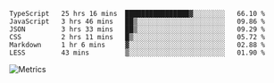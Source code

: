 <!--START_SECTION:waka-->

```text
TypeScript   25 hrs 16 mins  ████████████████▓░░░░░░░░   66.10 %
JavaScript   3 hrs 46 mins   ██▒░░░░░░░░░░░░░░░░░░░░░░   09.86 %
JSON         3 hrs 33 mins   ██▒░░░░░░░░░░░░░░░░░░░░░░   09.29 %
CSS          2 hrs 11 mins   █▒░░░░░░░░░░░░░░░░░░░░░░░   05.72 %
Markdown     1 hr 6 mins     ▓░░░░░░░░░░░░░░░░░░░░░░░░   02.88 %
LESS         43 mins         ▒░░░░░░░░░░░░░░░░░░░░░░░░   01.90 %
```

<!--END_SECTION:waka-->

![Metrics](https://metrics.lecoq.io/TachibanaKimika?template=classic&base.activity=0&base.community=0&base.repositories=0&languages=1&isocalendar=1&isocalendar.duration=half-year&languages.limit=8&languages.sections=most-used&languages.colors=github&languages.threshold=0%25&languages.indepth=false&languages.recent.load=300&languages.recent.days=14&config.timezone=Asia%2FShanghai)
